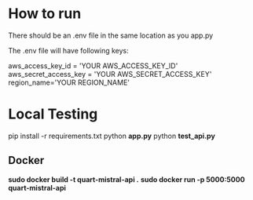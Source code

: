 # How to run
There should be an .env file in the same location as you app.py

The .env file will have following keys:

aws_access_key_id = 'YOUR AWS_ACCESS_KEY_ID'
aws_secret_access_key = 'YOUR AWS_SECRET_ACCESS_KEY'
region_name='YOUR REGION_NAME'                                       


# Local Testing
pip install -r requirements.txt
python **app.py**
python **test_api.py**

## Docker 

**sudo docker build -t quart-mistral-api .**
**sudo docker run -p 5000:5000 quart-mistral-api**

